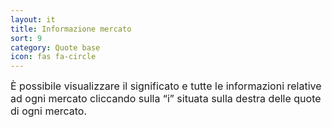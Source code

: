 ```yaml
---
layout: it
title: Informazione mercato
sort: 9
category: Quote base
icon: fas fa-circle
---
```

<p class="message">
    
</p>

<font size="3"> È possibile visualizzare il significato e tutte le informazioni relative ad ogni mercato cliccando sulla “i” situata sulla destra delle quote di ogni mercato.</font> 

 